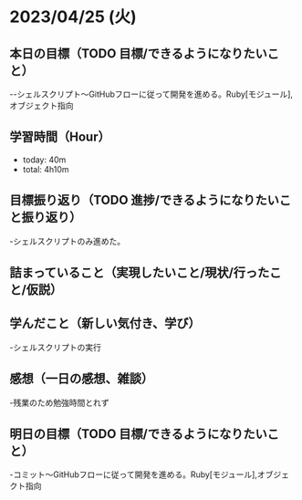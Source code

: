 # 2023/04/25 (火)

## 本日の目標（TODO 目標/できるようになりたいこと）

--シェルスクリプト〜GitHubフローに従って開発を進める。Ruby[モジュール],オブジェクト指向

## 学習時間（Hour）

- today: 40m
- total: 4h10m

## 目標振り返り（TODO 進捗/できるようになりたいこと振り返り）

-シェルスクリプトのみ進めた。

## 詰まっていること（実現したいこと/現状/行ったこと/仮説）

## 学んだこと（新しい気付き、学び）

-シェルスクリプトの実行

## 感想（一日の感想、雑談）

-残業のため勉強時間とれず

## 明日の目標（TODO 目標/できるようになりたいこと）

-コミット〜GitHubフローに従って開発を進める。Ruby[モジュール],オブジェクト指向